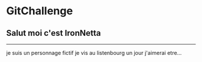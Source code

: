 # GitChallenge
## Salut moi c'est IronNetta
-----------
je suis un personnage fictif 
je vis au listenbourg
un jour j'aimerai etre... 
